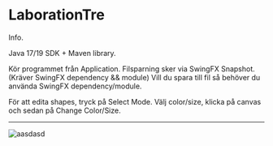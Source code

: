 # LaborationTre

Info.


Java 17/19 SDK + Maven library.

Kör programmet från Application.
Filsparning sker via SwingFX Snapshot. (Kräver SwingFX dependency && module)
Vill du spara till fil så behöver du använda SwingFX dependency/module. 

För att edita shapes, tryck på Select Mode. Välj color/size, klicka på canvas och sedan på Change Color/Size.



*****************************************************************************************************************




![aasdasd](https://user-images.githubusercontent.com/113700179/201470598-fbd1a17b-db43-42c9-8c1a-742a8537e9dc.png)

